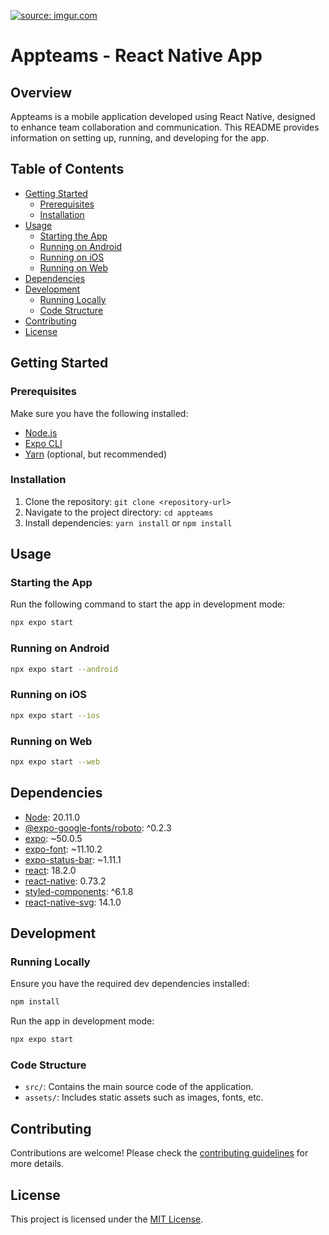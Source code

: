 <a href="https://imgur.com/X1DnGdR"><img src="https://i.imgur.com/X1DnGdR.png" title="source: imgur.com" /></a>

# Appteams - React Native App

## Overview
Appteams is a mobile application developed using React Native, designed to enhance team collaboration and communication. This README provides information on setting up, running, and developing for the app.

## Table of Contents
- [Getting Started](#getting-started)
  - [Prerequisites](#prerequisites)
  - [Installation](#installation)
- [Usage](#usage)
  - [Starting the App](#starting-the-app)
  - [Running on Android](#running-on-android)
  - [Running on iOS](#running-on-ios)
  - [Running on Web](#running-on-web)
- [Dependencies](#dependencies)
- [Development](#development)
  - [Running Locally](#running-locally)
  - [Code Structure](#code-structure)
- [Contributing](#contributing)
- [License](#license)

## Getting Started

### Prerequisites
Make sure you have the following installed:
- [Node.js](https://nodejs.org/)
- [Expo CLI](https://docs.expo.dev/get-started/installation/)
- [Yarn](https://yarnpkg.com/) (optional, but recommended)

### Installation
1. Clone the repository: `git clone <repository-url>`
2. Navigate to the project directory: `cd appteams`
3. Install dependencies: `yarn install` or `npm install`

## Usage

### Starting the App
Run the following command to start the app in development mode:
```bash
npx expo start
```

### Running on Android
```bash
npx expo start --android
```

### Running on iOS
```bash
npx expo start --ios
```

### Running on Web
```bash
npx expo start --web
```

## Dependencies
- [Node](https://nodejs.org/en): 20.11.0
- [@expo-google-fonts/roboto](https://github.com/expo/google-fonts): ^0.2.3
- [expo](https://docs.expo.dev/): ~50.0.5
- [expo-font](https://docs.expo.dev/): ~11.10.2
- [expo-status-bar](https://docs.expo.dev/): ~1.11.1
- [react](https://reactjs.org/): 18.2.0
- [react-native](https://reactnative.dev/): 0.73.2
- [styled-components](https://styled-components.com/): ^6.1.8
- [react-native-svg](https://github.com/react-native-svg/react-native-svg): 14.1.0

## Development

### Running Locally
Ensure you have the required dev dependencies installed:
```bash
npm install
```

Run the app in development mode:
```bash
npx expo start
```

### Code Structure
- `src/`: Contains the main source code of the application.
- `assets/`: Includes static assets such as images, fonts, etc.

## Contributing
Contributions are welcome! Please check the [contributing guidelines](CONTRIBUTING.md) for more details.

## License
This project is licensed under the [MIT License](LICENSE).
